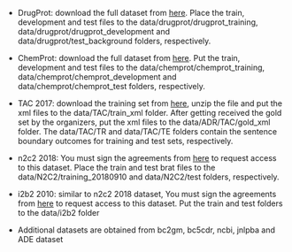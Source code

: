 - DrugProt: download the full dataset from [here](https://biocreative.bioinformatics.udel.edu/tasks/biocreative-vii/track-1/). Place the train, development and test files to the data/drugprot/drugprot_training, data/drugprot/drugprot_development and data/drugprot/test_background folders, respectively.

- ChemProt: download the full dataset from [here](https://biocreative.bioinformatics.udel.edu/tasks/biocreative-vi/track-5/). Put the train, development and test files to the data/chemprot/chemprot_training, data/chemprot/chemprot_development and data/chemprot/chemprot_test folders, respectively.

- TAC 2017: download the training set from [here](https://bionlp.nlm.nih.gov/tac2017adversereactions/), unzip the file and put the xml files to the data/TAC/train_xml folder. After getting received the gold set by the organizers, put the xml files to the data/ADR/TAC/gold_xml folder. The data/TAC/TR and data/TAC/TE folders contain the sentence boundary outcomes for training and test sets, respectively.

- n2c2 2018: You must sign the agreements from [here](https://portal.dbmi.hms.harvard.edu/projects/n2c2-nlp/) to request access to this dataset. Place the train and test brat files to the data/N2C2/training_20180910 and data/N2C2/test folders, respectively.

- i2b2 2010: similar to n2c2 2018 dataset, You must sign the agreements from [here](https://portal.dbmi.hms.harvard.edu/projects/n2c2-nlp/) to request access to this dataset. Put the train and test folders to the data/i2b2 folder 

- Additional datasets are obtained from bc2gm, bc5cdr, ncbi, jnlpba and ADE dataset
